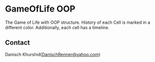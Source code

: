 # GameOfLife OOP
The Game of Life with OOP structure. History of each Cell is marked in a different color. Additionally, each cell has a timeline.
## Contact
Danisch Khurshid(DanischRenner@yahoo.com)




